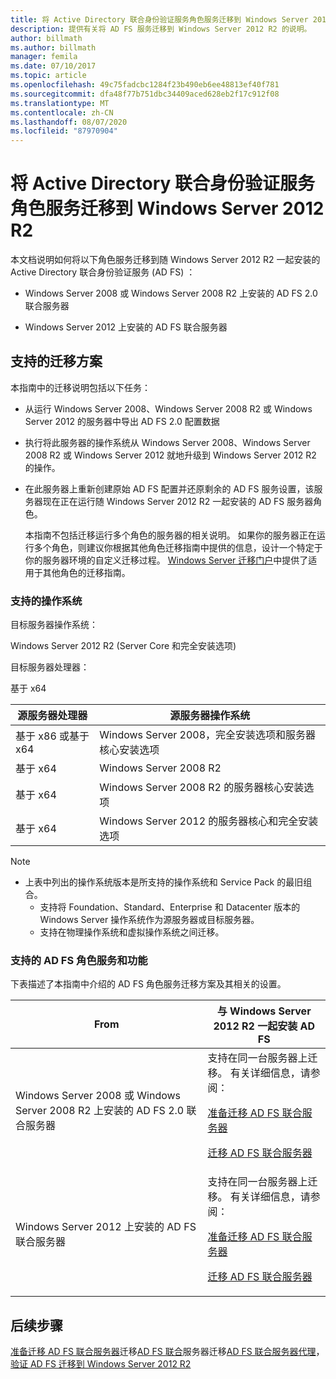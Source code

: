 ```yaml
---
title: 将 Active Directory 联合身份验证服务角色服务迁移到 Windows Server 2012 R2
description: 提供有关将 AD FS 服务迁移到 Windows Server 2012 R2 的说明。
author: billmath
ms.author: billmath
manager: femila
ms.date: 07/10/2017
ms.topic: article
ms.openlocfilehash: 49c75fadcbc1284f23b490eb6ee48813ef40f781
ms.sourcegitcommit: dfa48f77b751dbc34409aced628eb2f17c912f08
ms.translationtype: MT
ms.contentlocale: zh-CN
ms.lasthandoff: 08/07/2020
ms.locfileid: "87970904"
---
```

# <a name="migrate-active-directory-federation-services-role-services-to-windows-server-2012-r2"></a>将 Active Directory 联合身份验证服务角色服务迁移到 Windows Server 2012 R2
 本文档说明如何将以下角色服务迁移到随 Windows Server 2012 R2 一起安装的 Active Directory 联合身份验证服务 (AD FS) ：

-   Windows Server 2008 或 Windows Server 2008 R2 上安装的 AD FS 2.0 联合服务器

-   Windows Server 2012 上安装的 AD FS 联合服务器

## <a name="supported-migration-scenarios"></a>支持的迁移方案
 本指南中的迁移说明包括以下任务：

- 从运行 Windows Server 2008、Windows Server 2008 R2 或 Windows Server 2012 的服务器中导出 AD FS 2.0 配置数据

- 执行将此服务器的操作系统从 Windows Server 2008、Windows Server 2008 R2 或 Windows Server 2012 就地升级到 Windows Server 2012 R2 的操作。

- 在此服务器上重新创建原始 AD FS 配置并还原剩余的 AD FS 服务设置，该服务器现在正在运行随 Windows Server 2012 R2 一起安装的 AD FS 服务器角色。

  本指南不包括迁移运行多个角色的服务器的相关说明。 如果你的服务器正在运行多个角色，则建议你根据其他角色迁移指南中提供的信息，设计一个特定于你的服务器环境的自定义迁移过程。 [Windows Server 迁移门户](https://go.microsoft.com/fwlink/?LinkId=247608)中提供了适用于其他角色的迁移指南。

### <a name="supported-operating-systems"></a>支持的操作系统
 目标服务器操作系统：

 Windows Server 2012 R2 (Server Core 和完全安装选项) 

 目标服务器处理器：

 基于 x64

|源服务器处理器|源服务器操作系统|
|-----------------------------|------------------------------------|
|基于 x86 或基于 x64| Windows Server 2008，完全安装选项和服务器核心安装选项|
|基于 x64|Windows Server 2008 R2|
|基于 x64|Windows Server 2008 R2 的服务器核心安装选项|
|基于 x64|Windows Server 2012 的服务器核心和完全安装选项|

> [!NOTE]
> - 上表中列出的操作系统版本是所支持的操作系统和 Service Pack 的最旧组合。
>   -   支持将 Foundation、Standard、Enterprise 和 Datacenter 版本的 Windows Server 操作系统作为源服务器或目标服务器。
>   -   支持在物理操作系统和虚拟操作系统之间迁移。

### <a name="supported-ad-fs-role-services-and-features"></a>支持的 AD FS 角色服务和功能
 下表描述了本指南中介绍的 AD FS 角色服务迁移方案及其相关的设置。

|From|与 Windows Server 2012 R2 一起安装 AD FS|
|----------|----------------------------------------------------------------------------------------------|
|Windows Server 2008 或 Windows Server 2008 R2 上安装的 AD FS 2.0 联合服务器|支持在同一台服务器上迁移。 有关详细信息，请参阅：<p> [准备迁移 AD FS 联合服务器](prepare-migrate-ad-fs-server-r2.md)<p> [迁移 AD FS 联合服务器](migrate-ad-fs-fed-server-r2.md)|
|Windows Server 2012 上安装的 AD FS 联合服务器|支持在同一台服务器上迁移。  有关详细信息，请参阅：<p> [准备迁移 AD FS 联合服务器](prepare-migrate-ad-fs-server-r2.md)<p> [迁移 AD FS 联合服务器](migrate-ad-fs-fed-server-r2.md)|

## <a name="next-steps"></a>后续步骤
 [准备迁移 AD FS 联合服务器](prepare-migrate-ad-fs-server-r2.md)迁移[AD FS 联合](migrate-ad-fs-fed-server-r2.md)服务器迁移[AD FS 联合服务器代理](migrate-fed-server-proxy-r2.md)，[验证 AD FS 迁移到 Windows Server 2012 R2](verify-ad-fs-migration.md)